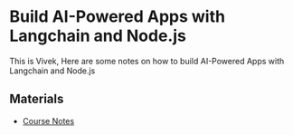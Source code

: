 # Build AI-Powered Apps with Langchain and Node.js

This is Vivek, Here are some notes on how to build AI-Powered Apps with Langchain and Node.js

## Materials

- [Course Notes](https://ranavivek.notion.site/ai-from-scratch-50928316f9044914b7105fc913ac2111)
